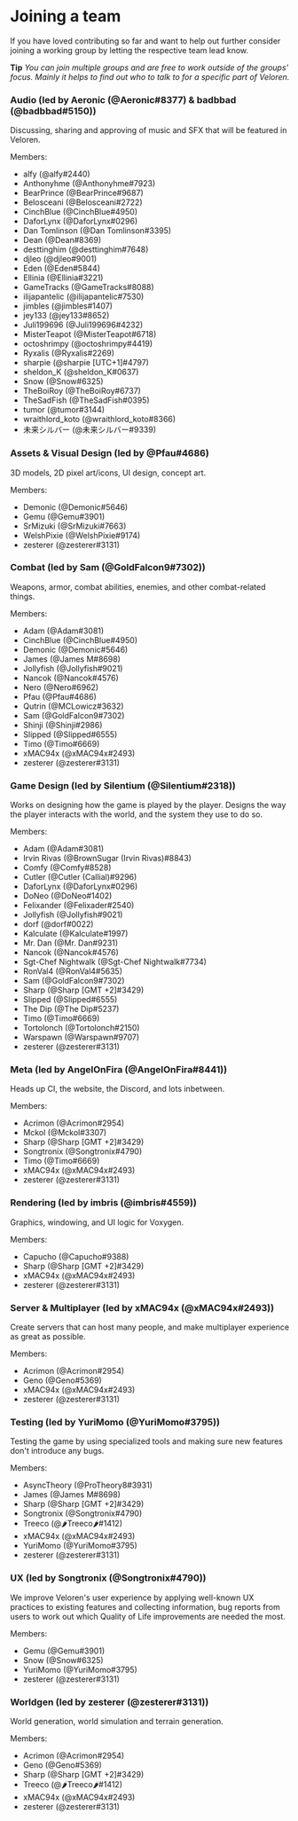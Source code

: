 # Joining a team

If you have loved contributing so far and want to help out further consider joining a working group
by letting the respective team lead know.

**Tip** _You can join multiple groups and are free to work outside of the groups' focus. Mainly it helps
to find out who to talk to for a specific part of Veloren._

### Audio (led by Aeronic (@Aeronic#8377) & badbbad (@badbbad#5150))

Discussing, sharing and approving of music and SFX that will be featured in Veloren.

Members:

- alfy (@alfy#2440)
- Anthonyhme (@Anthonyhme#7923)
- BearPrince (@BearPrince#9687)
- Belosceani (@Belosceani#2722)
- CinchBlue (@CinchBlue#4950)
- DaforLynx (@DaforLynx#0296)
- Dan Tomlinson (@Dan Tomlinson#3395)
- Dean (@Dean#8369)
- desttinghim (@desttinghim#7648)
- djleo (@djleo#9001)
- Eden (@Eden#5844)
- Ellinia (@Ellinia#3221)
- GameTracks (@GameTracks#8088)
- ilijapantelic (@ilijapantelic#7530)
- jimbles (@jimbles#1407)
- jey133 (@jey133#8652)
- Juli199696 (@Juli199696#4232)
- MisterTeapot (@MisterTeapot#6718)
- octoshrimpy (@octoshrimpy#4419)
- Ryxalis (@Ryxalis#2269)
- sharpie (@sharpie [UTC+1]#4797)
- sheldon_K (@sheldon_K#0637)
- Snow (@Snow#6325)
- TheBoiRoy (@TheBoiRoy#6737)
- TheSadFish (@TheSadFish#0395)
- tumor (@tumor#3144)
- wraithlord_koto (@wraithlord_koto#8366)
- 未来シルバー (@未来シルバー#9339)

### Assets & Visual Design (led by @Pfau#4686)

3D models, 2D pixel art/icons, UI design, concept art.

Members:

- Demonic (@Demonic#5646)
- Gemu (@Gemu#3901)
- SrMizuki (@SrMizuki#7663)
- WelshPixie (@WelshPixie#9174)
- zesterer (@zesterer#3131)

### Combat (led by Sam (@GoldFalcon9#7302))

Weapons, armor, combat abilities, enemies, and other combat-related things.

Members:

- Adam (@Adam#3081)
- CinchBlue (@CinchBlue#4950)
- Demonic (@Demonic#5646)
- James (@James M#8698)
- Jollyfish (@Jollyfish#9021)
- Nancok (@Nancok#4576)
- Nero (@Nero#6962)
- Pfau (@Pfau#4686)
- Qutrin (@MCLowicz#3632)
- Sam (@GoldFalcon9#7302)
- Shinji (@Shinji#2986)
- Slipped (@Slipped#6555)
- Timo (@Timo#6669)
- xMAC94x (@xMAC94x#2493)
- zesterer (@zesterer#3131)

### Game Design (led by Silentium (@Silentium#2318))

Works on designing how the game is played by the player. Designs the way the player interacts with the world, and the system they use to do so.

Members:

- Adam (@Adam#3081)
- Irvin Rivas (@BrownSugar (Irvin Rivas)#8843)
- Comfy (@Comfy#8528)
- Cutler (@Cutler (Callial)#9296)
- DaforLynx (@DaforLynx#0296)
- DoNeo (@DoNeo#1402)
- Felixander (@Felixader#2540)
- Jollyfish (@Jollyfish#9021)
- dorf (@dorf#0022)
- Kalculate (@Kalculate#1997)
- Mr. Dan (@Mr. Dan#9231)
- Nancok (@Nancok#4576)
- Sgt-Chef Nightwalk (@Sgt-Chef Nightwalk#7734)
- RonVal4 (@RonVal4#5635)
- Sam (@GoldFalcon9#7302)
- Sharp (@Sharp [GMT +2]#3429)
- Slipped (@Slipped#6555)
- The Dip (@The Dip#5237)
- Timo (@Timo#6669)
- Tortolonch (@Tortolonch#2150)
- Warspawn (@Warspawn#9707)
- zesterer (@zesterer#3131)

### Meta (led by AngelOnFira (@AngelOnFira#8441))

Heads up CI, the website, the Discord, and lots inbetween.

Members:

- Acrimon (@Acrimon#2954)
- Mckol (@Mckol#3307)
- Sharp (@Sharp [GMT +2]#3429)
- Songtronix (@Songtronix#4790)
- Timo (@Timo#6669)
- xMAC94x (@xMAC94x#2493)
- zesterer (@zesterer#3131)

### Rendering (led by imbris (@imbris#4559))

Graphics, windowing, and UI logic for Voxygen.

Members:

- Capucho (@Capucho#9388)
- Sharp (@Sharp [GMT +2]#3429)
- xMAC94x (@xMAC94x#2493)
- zesterer (@zesterer#3131)

### Server & Multiplayer (led by xMAC94x (@xMAC94x#2493))

Create servers that can host many people, and make multiplayer experience as great as possible.

Members:

- Acrimon (@Acrimon#2954)
- Geno (@Geno#5369)
- xMAC94x (@xMAC94x#2493)
- zesterer (@zesterer#3131)

### Testing (led by YuriMomo (@YuriMomo#3795))

Testing the game by using specialized tools and making sure new features don't introduce any bugs.

Members:

- AsyncTheory (@ProTheory8#3931)
- James (@James M#8698)
- Sharp (@Sharp [GMT +2]#3429)
- Songtronix (@Songtronix#4790)
- Treeco (@🌶Treeco🌶#1412)
- xMAC94x (@xMAC94x#2493)
- YuriMomo (@YuriMomo#3795)
- zesterer (@zesterer#3131)

### UX (led by Songtronix (@Songtronix#4790))

We improve Veloren's user experience by applying well-known UX practices to existing features and collecting information, bug reports from users to work out which Quality of Life improvements are needed the most.

Members:

- Gemu (@Gemu#3901)
- Snow (@Snow#6325)
- YuriMomo (@YuriMomo#3795)
- zesterer (@zesterer#3131)

### Worldgen (led by zesterer (@zesterer#3131))

World generation, world simulation and terrain generation.

Members:

- Acrimon (@Acrimon#2954)
- Geno (@Geno#5369)
- Sharp (@Sharp [GMT +2]#3429)
- Treeco (@🌶Treeco🌶#1412)
- xMAC94x (@xMAC94x#2493)
- zesterer (@zesterer#3131)
